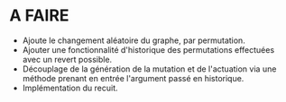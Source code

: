 # A FAIRE

- Ajoute le changement aléatoire du graphe, par permutation.
- Ajouter une fonctionnalité d'historique des permutations effectuées avec un revert possible.
- Découplage de la génération de la mutation et de l'actuation via une méthode prenant en entrée l'argument passé en historique.
- Implémentation du recuit.

